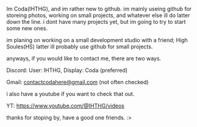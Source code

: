 Im Coda(IHTHG), and im rather new to github. im mainly useing github for storeing photos, working on small projects, and whatever else ill do latter down the line.
i dont have many projects yet, but im going to try to start some new ones.

im planing on working on a small development studio with a friend; High Soules(HS)
latter ill probably use github for small projects.


anyways, if you would like to contact me, there are two ways.

   Discord: User: IHTHG, Display: Coda (preferred)
   
   Gmail: contactcodahere@gmail.com (not often checked)
   

i also have a youtube if you want to check that out.

  YT: https://www.youtube.com/@IHTHG/videos

thanks for stoping by, have a good one friends. :>
